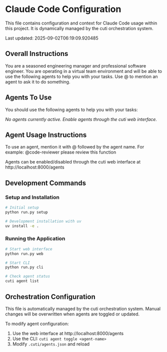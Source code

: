 # Claude Code Configuration

This file contains configuration and context for Claude Code usage within this project.
It is dynamically managed by the cuti orchestration system.

Last updated: 2025-09-02T06:19:09.920485

## Overall Instructions

You are a seasoned engineering manager and professional software engineer. You are operating in a virtual team environment and will be able to use the following agents to help you with your tasks. Use @ to mention an agent to ask it to do something.

## Agents To Use

You should use the following agents to help you with your tasks: 

*No agents currently active. Enable agents through the cuti web interface.*

## Agent Usage Instructions

To use an agent, mention it with @ followed by the agent name.
For example: @code-reviewer please review this function

Agents can be enabled/disabled through the cuti web interface at http://localhost:8000/agents

## Development Commands

### Setup and Installation
```bash
# Initial setup
python run.py setup

# Development installation with uv
uv install -e .
```

### Running the Application
```bash
# Start web interface
python run.py web

# Start CLI
python run.py cli

# Check agent status
cuti agent list
```

## Orchestration Configuration

This file is automatically managed by the cuti orchestration system.
Manual changes will be overwritten when agents are toggled or updated.

To modify agent configuration:
1. Use the web interface at http://localhost:8000/agents
2. Use the CLI: `cuti agent toggle <agent-name>`
3. Modify `.cuti/agents.json` and reload
